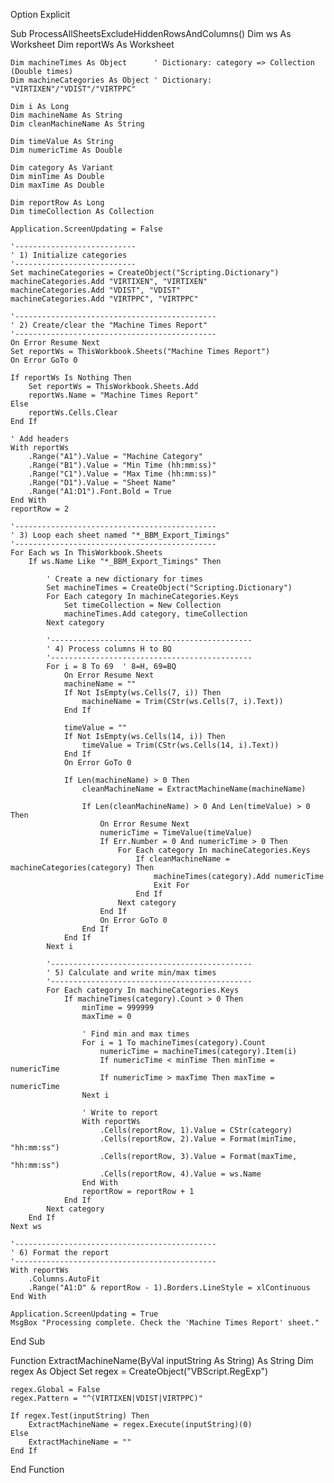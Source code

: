 Option Explicit

Sub ProcessAllSheetsExcludeHiddenRowsAndColumns()
    Dim ws As Worksheet
    Dim reportWs As Worksheet
    
    Dim machineTimes As Object      ' Dictionary: category => Collection (Double times)
    Dim machineCategories As Object ' Dictionary: "VIRTIXEN"/"VDIST"/"VIRTPPC"
    
    Dim i As Long
    Dim machineName As String
    Dim cleanMachineName As String
    
    Dim timeValue As String
    Dim numericTime As Double
    
    Dim category As Variant
    Dim minTime As Double
    Dim maxTime As Double
    
    Dim reportRow As Long
    Dim timeCollection As Collection
    
    Application.ScreenUpdating = False
    
    '---------------------------
    ' 1) Initialize categories
    '---------------------------
    Set machineCategories = CreateObject("Scripting.Dictionary")
    machineCategories.Add "VIRTIXEN", "VIRTIXEN"
    machineCategories.Add "VDIST", "VDIST"
    machineCategories.Add "VIRTPPC", "VIRTPPC"
    
    '---------------------------------------------
    ' 2) Create/clear the "Machine Times Report"
    '---------------------------------------------
    On Error Resume Next
    Set reportWs = ThisWorkbook.Sheets("Machine Times Report")
    On Error GoTo 0
    
    If reportWs Is Nothing Then
        Set reportWs = ThisWorkbook.Sheets.Add
        reportWs.Name = "Machine Times Report"
    Else
        reportWs.Cells.Clear
    End If
    
    ' Add headers
    With reportWs
        .Range("A1").Value = "Machine Category"
        .Range("B1").Value = "Min Time (hh:mm:ss)"
        .Range("C1").Value = "Max Time (hh:mm:ss)"
        .Range("D1").Value = "Sheet Name"
        .Range("A1:D1").Font.Bold = True
    End With
    reportRow = 2
    
    '---------------------------------------------
    ' 3) Loop each sheet named "*_BBM_Export_Timings"
    '---------------------------------------------
    For Each ws In ThisWorkbook.Sheets
        If ws.Name Like "*_BBM_Export_Timings" Then
            
            ' Create a new dictionary for times
            Set machineTimes = CreateObject("Scripting.Dictionary")
            For Each category In machineCategories.Keys
                Set timeCollection = New Collection
                machineTimes.Add category, timeCollection
            Next category
            
            '---------------------------------------------
            ' 4) Process columns H to BQ
            '---------------------------------------------
            For i = 8 To 69  ' 8=H, 69=BQ
                On Error Resume Next
                machineName = ""
                If Not IsEmpty(ws.Cells(7, i)) Then
                    machineName = Trim(CStr(ws.Cells(7, i).Text))
                End If
                
                timeValue = ""
                If Not IsEmpty(ws.Cells(14, i)) Then
                    timeValue = Trim(CStr(ws.Cells(14, i).Text))
                End If
                On Error GoTo 0
                
                If Len(machineName) > 0 Then
                    cleanMachineName = ExtractMachineName(machineName)
                    
                    If Len(cleanMachineName) > 0 And Len(timeValue) > 0 Then
                        On Error Resume Next
                        numericTime = TimeValue(timeValue)
                        If Err.Number = 0 And numericTime > 0 Then
                            For Each category In machineCategories.Keys
                                If cleanMachineName = machineCategories(category) Then
                                    machineTimes(category).Add numericTime
                                    Exit For
                                End If
                            Next category
                        End If
                        On Error GoTo 0
                    End If
                End If
            Next i
            
            '---------------------------------------------
            ' 5) Calculate and write min/max times
            '---------------------------------------------
            For Each category In machineCategories.Keys
                If machineTimes(category).Count > 0 Then
                    minTime = 999999
                    maxTime = 0
                    
                    ' Find min and max times
                    For i = 1 To machineTimes(category).Count
                        numericTime = machineTimes(category).Item(i)
                        If numericTime < minTime Then minTime = numericTime
                        If numericTime > maxTime Then maxTime = numericTime
                    Next i
                    
                    ' Write to report
                    With reportWs
                        .Cells(reportRow, 1).Value = CStr(category)
                        .Cells(reportRow, 2).Value = Format(minTime, "hh:mm:ss")
                        .Cells(reportRow, 3).Value = Format(maxTime, "hh:mm:ss")
                        .Cells(reportRow, 4).Value = ws.Name
                    End With
                    reportRow = reportRow + 1
                End If
            Next category
        End If
    Next ws
    
    '---------------------------------------------
    ' 6) Format the report
    '---------------------------------------------
    With reportWs
        .Columns.AutoFit
        .Range("A1:D" & reportRow - 1).Borders.LineStyle = xlContinuous
    End With
    
    Application.ScreenUpdating = True
    MsgBox "Processing complete. Check the 'Machine Times Report' sheet."
End Sub

Function ExtractMachineName(ByVal inputString As String) As String
    Dim regex As Object
    Set regex = CreateObject("VBScript.RegExp")
    
    regex.Global = False
    regex.Pattern = "^(VIRTIXEN|VDIST|VIRTPPC)"
    
    If regex.Test(inputString) Then
        ExtractMachineName = regex.Execute(inputString)(0)
    Else
        ExtractMachineName = ""
    End If
End Function
